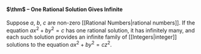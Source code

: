 #### $\thm$ – One Rational Solution Gives Infinite
Suppose $a$, $b$, $c$ are non-zero [[Rational Numbers|rational numbers]]. If the equation $ax^{2} + by^{2} = c$ has one rational solution, it has infinitely many, and each such solution provides an infinite family of [[Integers|integer]] solutions to the equation $ax^{2} + by^{2} = cz^{2}$.